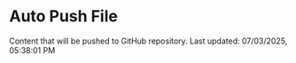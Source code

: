 # Auto Push File

Content that will be pushed to GitHub repository.
Last updated: 07/03/2025, 05:38:01 PM